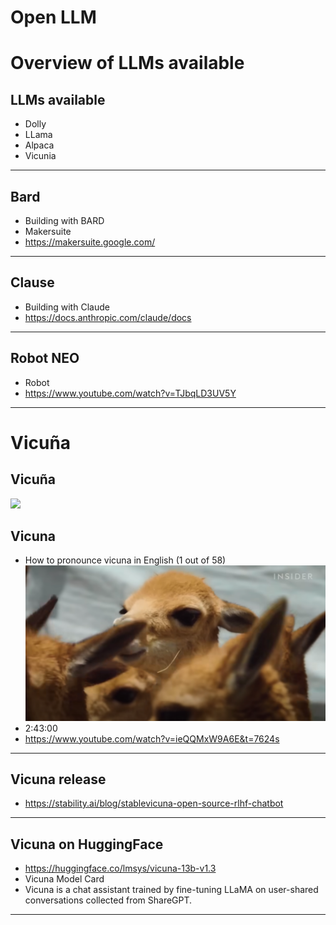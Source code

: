 # Open LLM

# Overview of LLMs available

## LLMs available

* Dolly
* LLama
* Alpaca
* Vicunia

---

## Bard

* Building with BARD
* Makersuite
* https://makersuite.google.com/

---

## Clause

* Building with Claude
* https://docs.anthropic.com/claude/docs

---

## Robot NEO

* Robot
* https://www.youtube.com/watch?v=TJbqLD3UV5Y

---


# Vicuña

## Vicuña
![](../images/37-A-Vicuña.jpg)

## Vicuna
* How to pronounce vicuna in English (1 out of 58)
![](../images/38-vicuna.png)
* 2:43:00
* https://www.youtube.com/watch?v=ieQQMxW9A6E&t=7624s

---

## Vicuna release

* https://stability.ai/blog/stablevicuna-open-source-rlhf-chatbot

---

## Vicuna on HuggingFace

* https://huggingface.co/lmsys/vicuna-13b-v1.3
* Vicuna Model Card
* Vicuna is a chat assistant trained by fine-tuning LLaMA on user-shared conversations collected from ShareGPT.

---
